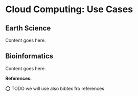 # Cloud Computing: Use Cases

## Earth Science

Content goes here.

## Bioinformatics

Content goes here.

**References:**

:o: TODO we will use also bibtex fro references
